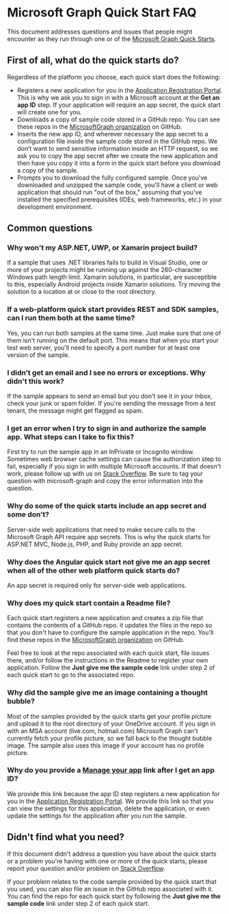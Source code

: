 # Microsoft Graph Quick Start FAQ

This document addresses questions and issues that people might encounter as they run through one or of the [Microsoft Graph Quick Starts](https://developer.microsoft.com/en-us/graph/quick-start).

## First of all, what do the quick starts do?

Regardless of the platform you choose, each quick start does the following:

- Registers a new application for you in the [Application Registration Portal](https://apps.dev.microsoft.com). This is why we ask you to sign in with a Microsoft account at the **Get an app ID** step. If your application will require an app secret, the quick start will create one for you. 
- Downloads a copy of sample code stored in a GitHub repo. You can see these repos in the [MicrosoftGraph organization](https://github.com/microsoftgraph?utf8=%E2%9C%93&q=connect) on GitHub.
- Inserts the new app ID, and wherever necessary the app secret to a configuration file inside the sample code stored in the GitHub repo. We don’t want to send sensitive information inside an HTTP request, so we ask you to copy the app secret after we create the new application and then have you copy it into a form in the quick start before you download a copy of the sample.
- Prompts you to download the fully configured sample. Once you've downloaded and unzipped the sample code, you'll have a client or web application that should run "out of the box," assuming that you've installed the specified prerequisites (IDEs, web frameworks, etc.) in your development environment.


## Common questions

### 	Why won't my  ASP.NET, UWP, or Xamarin project build?

If a sample that uses .NET libraries fails to build in Visual Studio, one or more of your projects might be running up against the 260-character Windows path length limit. Xamarin solutions, in particular, are susceptible to this, especially Android projects inside Xamarin solutions. Try moving the solution to a location at or close to the root directory. 

### 	If a web-platform quick start provides REST and SDK samples, can I run them both at the same time?

Yes, you can run both samples at the same time. Just make sure that one of them isn't running on the default port. This means that when you start your test web server, you'll need to specify a port number for at least one version of the sample.

### 	I didn’t get an email and I see no errors or exceptions. Why didn't this work?

If the sample appears to send an email but you don't see it in your Inbox, check your junk or spam folder. If you're sending the message from a test tenant, the message might get flagged as spam.

### 	I get an error when I try to sign in and authorize the sample app. What steps can I take to fix this? 

First try to run the sample app in an InPrivate or Incognito window. Sometimes web browser cache settings can cause the authorization step to fail, especially if you sign in with multiple Microsoft accounts. If that doesn't work, please follow up with us on [Stack Overflow](https://stackoverflow.com/questions/tagged/microsoft-graph). Be sure to tag your question with microsoft-graph and copy the error information into the question.

### Why do some of the quick starts include an app secret and some don’t?

Server-side web applications that need to make secure calls to the Microsoft Graph API require app secrets. This is why the quick starts for ASP.NET MVC, Node.js, PHP, and Ruby provide an app secret.

### 	Why does the Angular quick start not give me an app secret when all of the other web platform quick starts do?

An app secret is required only for server-side web applications.

###	Why does my quick start contain a Readme file?

Each quick start registers a new application and creates a zip file that contains the contents of a GitHub repo.  it updates the files in the repo so that you don't have to configure the sample application in the repo. You'll find these repos in the [MicrosoftGraph organization](https://github.com/microsoftgraph?utf8=%E2%9C%93&q=connect) on GitHub.

Feel free to look at the repo associated with each quick start, file issues there, and/or follow the instructions in the Readme to register your own application. Follow the **Just give me the sample code** link under step 2 of each quick start to go to the associated repo.

###	Why did the sample give me an image containing a thought bubble?

Most of the samples provided by the quick starts get your profile picture and upload it to the root directory of your OneDrive account. If you sign in with an MSA account (live.com, hotmail.com) Microsoft Graph can't currently fetch your profile picture, so we fall back to the thought bubble image. The sample also uses this image if your account has no profile picture.

###	Why do you provide a **[Manage your app](https://apps.dev.microsoft.com)** link after I get an app ID?

We provide this link because the app ID step registers a new application for you in the [Application Registration Portal](https://apps.dev.microsoft.com). We provide this link so that you can view the settings for this application, delete the application, or even update the settings for the application after you run the sample. 

## Didn't find what you need?

If this document didn't address a question you have about the quick starts or a problem you're having with one or more of the quick starts, please report your question and/or problem on [Stack Overflow](https://stackoverflow.com/questions/tagged/microsoft-graph). 

If your problem relates to the code sample provided by the quick start that you used, you can also file an issue in the GitHub repo associated with it. You can find the repo for each quick start by following the **Just give me the sample code** link under step 2 of each quick start.
